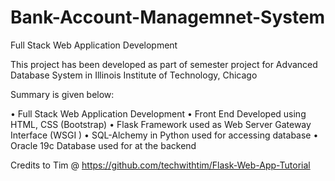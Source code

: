 # Bank-Account-Managemnet-System
Full Stack Web Application Development

This project has been developed as part of semester project for Advanced Database System in Illinois Institute of Technology, Chicago

Summary is given below:

• Full Stack Web Application Development
• Front End Developed using HTML, CSS (Bootstrap)
• Flask Framework used as Web Server Gateway Interface (WSGI )
• SQL-Alchemy in Python used for accessing database
• Oracle 19c Database used for at the backend

Credits to Tim @ https://github.com/techwithtim/Flask-Web-App-Tutorial
